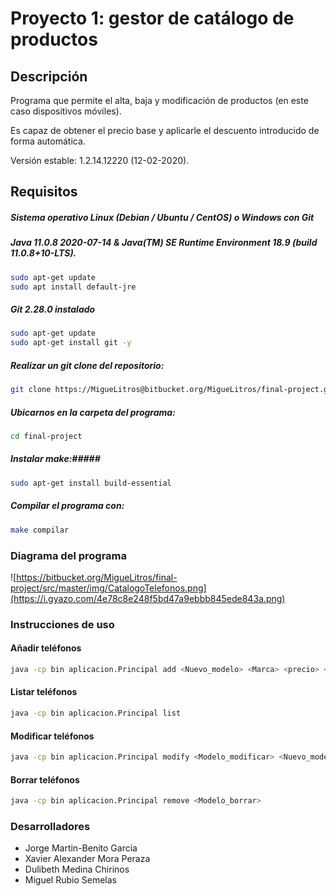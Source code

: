 # Proyecto 1: gestor de catálogo de productos

## Descripción
Programa que permite el alta, baja y modificación de productos (en este caso dispositivos móviles).

Es capaz de obtener el precio base y aplicarle el descuento introducido de forma automática.

Versión estable: 1.2.14.12220 (12-02-2020).


## Requisitos 
##### Sistema operativo Linux (Debian / Ubuntu / CentOS) o Windows con Git #####
##### Java 11.0.8 2020-07-14 & Java(TM) SE Runtime Environment 18.9 (build 11.0.8+10-LTS). #####
```BASH
sudo apt-get update  
sudo apt install default-jre
```
##### Git  2.28.0 instalado #####
```BASH
sudo apt-get update  
sudo apt-get install git -y
```
##### Realizar un git clone del repositorio: #####
```BASH
git clone https://MigueLitros@bitbucket.org/MigueLitros/final-project.git
```
##### Ubicarnos en la carpeta del programa: #####
```BASH
cd final-project
```
##### Instalar make:#####
```BASH
sudo apt-get install build-essential
```
##### Compilar el programa con: #####
```BASH
make compilar
```
### Diagrama del programa ###
![https://bitbucket.org/MigueLitros/final-project/src/master/img/CatalogoTelefonos.png](https://i.gyazo.com/4e78c8e248f5bd47a9ebbb845ede843a.png)
### Instrucciones de uso ###
#### Añadir teléfonos ####
```BASH
java -cp bin aplicacion.Principal add <Nuevo_modelo> <Marca> <precio> <descuento>
```
#### Listar teléfonos ####
```BASH
java -cp bin aplicacion.Principal list
```
#### Modificar teléfonos ####
```BASH
java -cp bin aplicacion.Principal modify <Modelo_modificar> <Nuevo_modelo> <Marca> <precio> <descuento>
```
#### Borrar teléfonos ####
```BASH
java -cp bin aplicacion.Principal remove <Modelo_borrar>
```

### Desarrolladores ###

* Jorge Martin-Benito Garcia
* Xavier Alexander Mora Peraza
* Dulibeth Medina Chirinos
* Miguel Rubio Semelas
